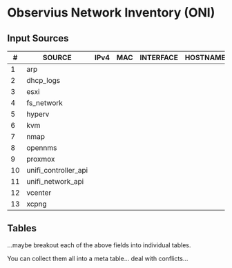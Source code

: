 # Observius Network Inventory (ONI)

## Input Sources

| #  | SOURCE               | IPv4            | MAC                | INTERFACE          | HOSTNAME           |
|----|----------------------|-----------------|--------------------|--------------------|--------------------|
| 1  | arp                  |                 |                    |                    |                    |
| 2  | dhcp_logs            |                 |                    |                    |                    |
| 3  | esxi                 |                 |                    |                    |                    |
| 4  | fs_network           |                 |                    |                    |                    |
| 5  | hyperv               |                 |                    |                    |                    |
| 6  | kvm                  |                 |                    |                    |                    |
| 7  | nmap                 |                 |                    |                    |                    |
| 8  | opennms              |                 |                    |                    |                    |
| 9  | proxmox              |                 |                    |                    |                    |
| 10 | unifi_controller_api |                 |                    |                    |                    |
| 11 | unifi_network_api    |                 |                    |                    |                    |
| 12 | vcenter              |                 |                    |                    |                    |
| 13 | xcpng                |                 |                    |                    |                    |

## Tables

...maybe breakout each of the above fields into individual tables.

You can collect them all into a meta table... deal with conflicts...